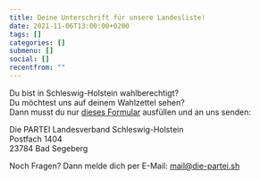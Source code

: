 ```yaml
---
title: Deine Unterschrift für unsere Landesliste!
date: 2021-11-06T13:00:00+0200
tags: []
categories: []
submenu: []
social: []
recentfrom: ""
---
```

Du bist in Schleswig-Holstein wahlberechtigt? <br />Du möchtest uns auf deinem Wahlzettel sehen? <br />Dann musst du nur [dieses Formular](https://fckaf.de/BTi) ausfüllen und an uns senden: 

Die PARTEI Landesverband Schleswig-Holstein <br />Postfach 1404 <br />23784 Bad Segeberg

Noch Fragen? Dann melde dich per E-Mail: [mail@die-partei.sh](mailto:mail@die-partei.sh)